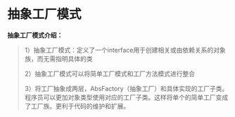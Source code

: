 # 抽象工厂模式

**抽象工厂模式介绍：**

> 1）抽象工厂模式：定义了一个interface用于创建相关或由依赖关系的对象族，而无需指明具体的类
>
> 2）抽象工厂模式可以将简单工厂模式和工厂方法模式进行整合
>
> 3）将工厂抽象成两层，AbsFactory（抽象工厂）和具体实现的工厂子类。程序员可以更加对象类型使用对应的工厂子类。这样将单个的简单工厂变成了工厂族。更利于代码的维护和扩展。

